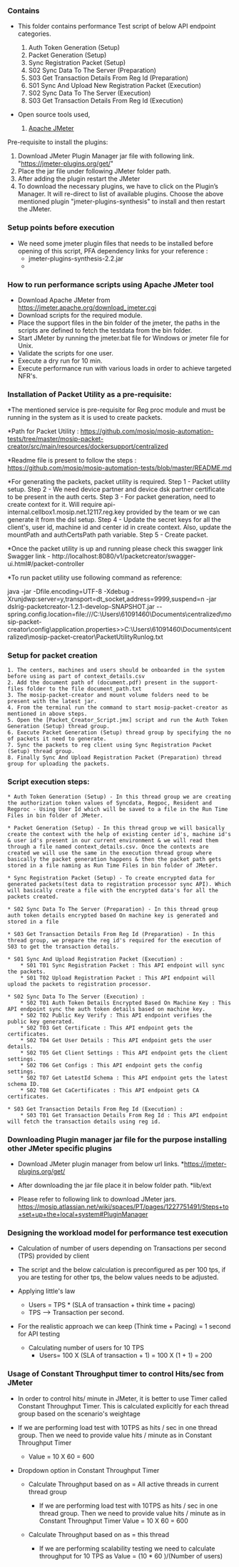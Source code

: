 
### Contains
* This folder contains performance Test script of below API endpoint categories.
    01. Auth Token Generation (Setup)
    02. Packet Generation (Setup)
    03. Sync Registration Packet (Setup)
    04. S02 Sync Data To The Server (Preparation)
    05. S03 Get Transaction Details From Reg Id (Preparation)
    06. S01 Sync And Upload New Registration Packet (Execution)
    07. S02 Sync Data To The Server (Execution)
    08. S03 Get Transaction Details From Reg Id (Execution)


* Open source tools used,
    1. [Apache JMeter](https://jmeter.apache.org/)

Pre-requisite to install the plugins:
1. Download JMeter Plugin Manager jar file with following link. "https://jmeter-plugins.org/get/"
2. Place the jar file under following JMeter folder path.
3. After adding the plugin restart the JMeter 
4. To download the necessary plugins, we have to click on the Plugin’s Manager. It will re-direct to list of available plugins. Choose the above mentioned plugin "jmeter-plugins-synthesis" to install and then restart the JMeter.

### Setup points before execution

* We need some jmeter plugin files that needs to be installed before opening of this script, PFA dependency links for your reference : 
	* jmeter-plugins-synthesis-2.2.jar
	* <!-- https://jmeter-plugins.org/files/packages/jpgc-synthesis-2.2.zip -->

### How to run performance scripts using Apache JMeter tool
* Download Apache JMeter from https://jmeter.apache.org/download_jmeter.cgi
* Download scripts for the required module.
* Place the support files in the bin folder of the jmeter, the paths in the scripts are defined to fetch the testdata from the bin folder.
* Start JMeter by running the jmeter.bat file for Windows or jmeter file for Unix. 
* Validate the scripts for one user.
* Execute a dry run for 10 min.
* Execute performance run with various loads in order to achieve targeted NFR's.

### Installation of Packet Utility as a pre-requisite: 

*The mentioned service is pre-requisite for Reg proc module and must be running in the system as it is used to create packets.

*Path for Packet Utility : https://github.com/mosip/mosip-automation-tests/tree/master/mosip-packet-creator/src/main/resources/dockersupport/centralized 

*Readme file is present to follow the steps : https://github.com/mosip/mosip-automation-tests/blob/master/README.md 

*For generating the packets, packet utility is required.
	Step 1 - Packet utility setup.
	Step 2 - We need device partner and device dsk partner certificate to be present in the auth certs.
	Step 3 - For packet generation, need to create context for it. Will require api-internal.cellbox1.mosip.net.12117.reg.key provided by the team or we can generate it from the dsl setup.
	Step 4 - Update the secret keys for all the client's, user id, machine id and center id in create context. Also, update the mountPath and authCertsPath path variable.
	Step 5 - Create packet.

*Once the packet utility is up and running please check this swagger link
	Swagger link - http://localhost:8080/v1/packetcreator/swagger-ui.html#/packet-controller

*To run packet utility use following command as reference:

java -jar -Dfile.encoding=UTF-8 -Xdebug -Xrunjdwp:server=y,transport=dt_socket,address=9999,suspend=n -jar dslrig-packetcreator-1.2.1-develop-SNAPSHOT.jar --spring.config.location=file:///C:\Users\61091460\Documents\centralized\mosip-packet-creator\config\application.properties>>C:\Users\61091460\Documents\centralized\mosip-packet-creator\PacketUtilityRunlog.txt

###  Setup for packet creation
	1. The centers, machines and users should be onboarded in the system before using as part of context_details.csv 	
	2. Add the document path of (document.pdf) present in the support-files folder to the file document_path.txt
	3. The mosip-packet-creator and mount volume folders need to be present with the latest jar.
	4. From the terminal run the command to start mosip-packet-creator as mentioned in above steps.
	5. Open the [Packet_Creator_Script.jmx] script and run the Auth Token Generation (Setup) thread group.
	6. Execute Packet Generation (Setup) thread group by specifying the no of packets it need to generate.
	7. Sync the packets to reg client using Sync Registration Packet (Setup) thread group.
	8. Finally Sync And Upload Registration Packet (Preparation) thread group for uploading the packets.

### Script execution steps:

	* Auth Token Generation (Setup) - In this thread group we are creating the authorization token values of Syncdata, Regpoc, Resident and Regproc - Using User Id which will be saved to a file in the Run Time Files in bin folder of JMeter.

	* Packet Generation (Setup) - In this thread group we will basically create the context with the help of existing center id's, machine id's & user id's present in our current environment & we will read them through a file named context_details.csv. Once the contexts are created we will use the same in the execution thread group where basically the packet generation happens & then the packet path gets stored in a file naming as Run Time Files in bin folder of JMeter.

	* Sync Registration Packet (Setup) - To create encrypted data for generated packets(test data to registration processor sync API). Which will basically create a file with the encrypted data's for all the packets created.

	* S02 Sync Data To The Server (Preparation) - In this thread group auth token details encrypted based On machine key is generated and stored in a file

	* S03 Get Transaction Details From Reg Id (Preparation) - In this thread group, we prepare the reg id's required for the execution of S03 to get the transaction details.

	* S01 Sync And Upload Registration Packet (Execution) : 
		* S01 T01 Sync Registration Packet : This API endpoint will sync the packets.
		* S01 T02 Upload Registration Packet : This API endpoint will upload the packets to registration processor.
	
	* S02 Sync Data To The Server (Execution) :
		* S02 T01 Auth Token Details Encrypted Based On Machine Key : This API endpoint sync the auth token details based on machine key.
		* S02 T02 Public Key Verify : This API endpoint verifies the public key generated.
		* S02 T03 Get Certificate : This API endpoint gets the certificates.
		* S02 T04 Get User Details : This API endpoint gets the user details.
		* S02 T05 Get Client Settings : This API endpoint gets the client settings.
		* S02 T06 Get Configs : This API endpoint gets the config settings.
		* S02 T07 Get LatestId Schema : This API endpoint gets the latest schema ID.
		* S02 T08 Get CaCertificates : This API endpoint gets CA certificates.

	* S03 Get Transaction Details From Reg Id (Execution) :
		* S03 T01 Get Transaction Details From Reg Id : This API endpoint will fetch the transaction details using reg id.
 

### Downloading Plugin manager jar file for the purpose installing other JMeter specific plugins

* Download JMeter plugin manager from below url links.
	*https://jmeter-plugins.org/get/

* After downloading the jar file place it in below folder path.
	*lib/ext

* Please refer to following link to download JMeter jars.
	https://mosip.atlassian.net/wiki/spaces/PT/pages/1227751491/Steps+to+set+up+the+local+system#PluginManager
		
### Designing the workload model for performance test execution

* Calculation of number of users depending on Transactions per second (TPS) provided by client

* The script and the below calculation is preconfigured as per 100 tps, if you are testing for other tps, the below values needs to be adjusted.

* Applying little's law
	* Users = TPS * (SLA of transaction + think time + pacing)
	* TPS --> Transaction per second.
	
* For the realistic approach we can keep (Think time + Pacing) = 1 second for API testing
	* Calculating number of users for 10 TPS
		* Users= 100 X (SLA of transaction + 1)
		       = 100 X (1 + 1)
			   = 200
			   
### Usage of Constant Throughput timer to control Hits/sec from JMeter

* In order to control hits/ minute in JMeter, it is better to use Timer called Constant Throughput Timer.  This is calculated explicitly for each thread group based on the scenario's weightage

* If we are performing load test with 10TPS as hits / sec in one thread group. Then we need to provide value hits / minute as in Constant Throughput Timer
	* Value = 10 X 60
			= 600

* Dropdown option in Constant Throughput Timer
	* Calculate Throughput based on as = All active threads in current thread group
		* If we are performing load test with 10TPS as hits / sec in one thread group. Then we need to provide value hits / minute as in Constant Throughput Timer
	 			Value = 10 X 60
					  = 600
		  
	* Calculate Throughput based on as = this thread
		* If we are performing scalability testing we need to calculate throughput for 10 TPS as 
          Value = (10 * 60 )/(Number of users)


